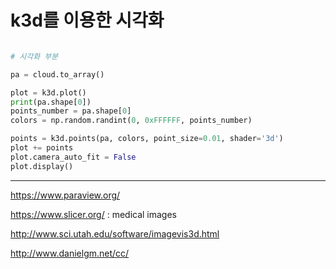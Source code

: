 # k3d를 이용한 시각화 

```python 

# 시각화 부분

pa = cloud.to_array()

plot = k3d.plot()
print(pa.shape[0])
points_number = pa.shape[0]
colors = np.random.randint(0, 0xFFFFFF, points_number)

points = k3d.points(pa, colors, point_size=0.01, shader='3d')
plot += points
plot.camera_auto_fit = False
plot.display()

```


---

https://www.paraview.org/

https://www.slicer.org/ : medical images


http://www.sci.utah.edu/software/imagevis3d.html

http://www.danielgm.net/cc/